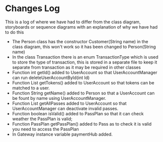 Changes Log
===========

This is a log of where we have had to differ from the class diagram, storyboards or sequence diagrams with an explanation of why we have had to do this

*   The Person class has the constructor Customer(String name) in the class diagram, this won't work so it has been changed to Person(String name)
*   In the class Transaction there is an enum TransactionType which is used to store the type of transaction, this is stored in a separate file to keep it separate from transaction as it may be required in other classes
*   Function int getId() added to UserAccount so that UserAccountManager can run deleteUserAccountById(int Id)
*   Function List<Token> getTokens() added to UserAccount so that tokens can be matched to a user.
*   Function String getName() added to Person so that a UserAccount can be fount by name using UserAccountManager.
*   Function List<Pass> getAllPasses added to UserAccount so that UserAccountManager can deactivate invalid passes.
*   Function boolean isValid() added to PassPlan so that it can check weather the PassPlan is valid;
*   Function PassPlan getPassPlan() added to Pass as to check it is valid you need to access the PassPlan
*   In Gateway instance variable paymentHub added.